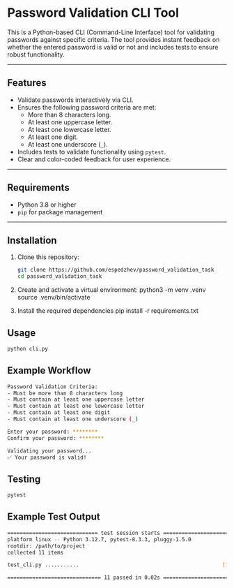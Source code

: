 # Password Validation CLI Tool

This is a Python-based CLI (Command-Line Interface) tool for validating passwords against specific criteria. The tool provides instant feedback on whether the entered password is valid or not and includes tests to ensure robust functionality.

---

## Features

- Validate passwords interactively via CLI.
- Ensures the following password criteria are met:
  - More than 8 characters long.
  - At least one uppercase letter.
  - At least one lowercase letter.
  - At least one digit.
  - At least one underscore (`_`).
- Includes tests to validate functionality using `pytest`.
- Clear and color-coded feedback for user experience.

---

## Requirements

- Python 3.8 or higher
- `pip` for package management

---

## Installation

1. Clone this repository:
   ```bash
   git clone https://github.com/espedzhev/password_validation_task
   cd password_validation_task
   
2. Create and activate a virtual environment:
   python3 -m venv .venv 
   source .venv/bin/activate

3. Install the required dependencies
   pip install -r requirements.txt

## Usage

```bash
python cli.py
```

## Example Workflow

```bash
Password Validation Criteria:
- Must be more than 8 characters long
- Must contain at least one uppercase letter
- Must contain at least one lowercase letter
- Must contain at least one digit
- Must contain at least one underscore (_)

Enter your password: ********
Confirm your password: ********

Validating your password...
✅ Your password is valid!
```

## Testing
```bash
pytest
```

## Example Test Output
```bash
============================= test session starts ==============================
platform linux -- Python 3.12.7, pytest-8.3.3, pluggy-1.5.0
rootdir: /path/to/project
collected 11 items

test_cli.py ...........                                              [100%]

============================== 11 passed in 0.02s ===============================

```
